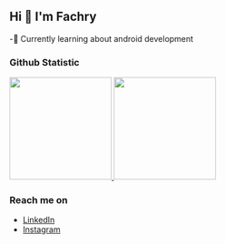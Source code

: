 ## Hi 👋 I'm Fachry
-🌱 Currently learning about android development

### Github Statistic
<p align="left">
<a href="https://github.com/fachry-isl">
  <img height="180em" src="https://github-readme-stats-eight-theta.vercel.app/api?username=fachry-isl&show_icons=true&theme=algolia&include_all_commits=true&count_private=true"/>
  <img height="180em" src="https://github-readme-stats-eight-theta.vercel.app/api/top-langs/?username=fachry-isl&layout=compact&langs_count=8&theme=algolia"/>
</a>
</p>

### Reach me on
- <a href="https://www.linkedin.com/in/fachry-ikhsal-86aa121bb/">LinkedIn</a>
- [Instagram](https://www.instagram.com/fachry.ikhsal/)
